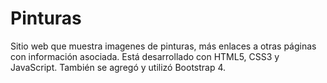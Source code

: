 # Pinturas
Sitio web que muestra imagenes de pinturas, más enlaces a otras páginas con información asociada.
Está desarrollado con HTML5, CSS3 y JavaScript.
También se agregó y utilizó Bootstrap 4.
